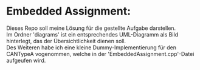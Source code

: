 # Embedded Assignment:<br>
Dieses Repo soll meine Lösung für die gestellte Aufgabe darstellen.<br>
Im Ordner 'diagrams' ist ein entsprechendes UML-Diagramm als Bild hinterlegt, das der Übersichtlichkeit dienen soll.<br>
Des Weiteren habe ich eine kleine Dummy-Implementierung für den CANTypeA vogenommen, welche in der 'EmbeddedAssignment.cpp'-Datei aufgeufen wird.<br>
